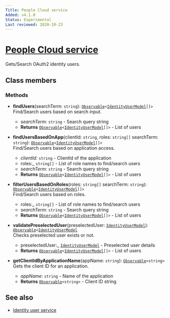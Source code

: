 ```yaml
---
Title: People Cloud service
Added: v4.1.0
Status: Experimental
Last reviewed: 2020-10-23
---
```


# [People Cloud service](../../../lib/process-services-cloud/src/lib/people/services/people-cloud.service.ts "Defined in process-cloud.service.ts")

Gets/Search OAuth2 identity users.

## Class members

### Methods

-   **findUsers**(searchTerm: `string`): [`Observable`](http://reactivex.io/documentation/observable.html)`<`[`IdentityUserModel`](../../../lib/core/models/identity-user.model.ts)`[]>`<br/>
    Find/Search users based on search input.
    -   _searchTerm:_ `string`  - Search query string
    -   **Returns** [`Observable`](http://reactivex.io/documentation/observable.html)`<`[`IdentityUserModel`](../../../lib/core/models/identity-user.model.ts)`[]>` - List of users
-   **findUsersBasedOnApp**(clientId: `string`, roles: `string[]` searchTerm: `string`): [`Observable`](http://reactivex.io/documentation/observable.html)`<`[`IdentityUserModel`](../../../lib/core/models/identity-user.model.ts)`[]>`<br/>
    Find/Search users based on application access.
    -   _clientId:_ `string`  - ClientId of the application
    -   roles:_  `string[]`  - List of role names to find/search users
    -   _searchTerm:_ `string`  - Search query string
    -   **Returns** [`Observable`](http://reactivex.io/documentation/observable.html)`<`[`IdentityUserModel`](../../../lib/core/models/identity-user.model.ts)`[]>` - List of users
-   **filterUsersBasedOnRoles**(roles: `string[]` searchTerm: `string`): [`Observable`](http://reactivex.io/documentation/observable.html)`<`[`IdentityUserModel`](../../../lib/core/models/identity-user.model.ts)`[]>`<br/>
    Find/Search users based on roles.
    -   roles:_ `string[]`  - List of role names to find/search users
    -   _searchTerm:_ `string`  - Search query string
    -   **Returns** [`Observable`](http://reactivex.io/documentation/observable.html)`<`[`IdentityUserModel`](../../../lib/core/models/identity-user.model.ts)`[]>` - List of users

-   **validatePreselectedUser**(preselectedUser: [`IdentityUserModel`](../../../lib/core/models/identity-user.model.ts)): [`Observable`](http://reactivex.io/documentation/observable.html)`<`[`IdentityUserModel`](../../../lib/core/models/identity-user.model.ts)<br/>
    Checks preselected user exists or not.
    -   preselectedUser:_ [`IdentityUserModel`](../../../lib/core/models/identity-user.model.ts)  - Preselected user details
    -   **Returns** [`Observable`](http://reactivex.io/documentation/observable.html)`<`[`IdentityUserModel`](../../../lib/core/models/identity-user.model.ts)`[]>` - List of users

-   **getClientIdByApplicationName**(appName: `string`): [`Observable`](http://reactivex.io/documentation/observable.html)`<string>`<br/>
    Gets the client ID for an application.
    -   _appName:_ `string`  - Name of the application
    -   **Returns** [`Observable`](http://reactivex.io/documentation/observable.html)`<string>` - Client ID string

## See also

-   [Identity user service](../../core/services/identity-user.service.md)

